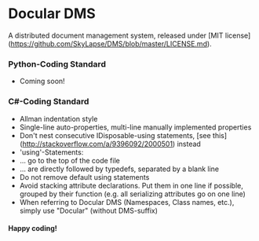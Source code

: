 Docular DMS
===

A distributed document management system, released under [MIT license] (https://github.com/SkyLapse/DMS/blob/master/LICENSE.md).

### Python-Coding Standard
- Coming soon!

### C#-Coding Standard
- Allman indentation style
 - Single-line auto-properties, multi-line manually implemented properties
 - Don't nest consecutive IDisposable-using statements, [see this] (http://stackoverflow.com/a/9396092/2000501) instead
- 'using'-Statements:
 - ... go to the top of the code file
 - ... are directly followed by typedefs, separated by a blank line
 - Do not remove default using statements
- Avoid stacking attribute declarations. Put them in one line if possible, grouped by their function (e.g. all serializing attributes go on one line)
- When referring to Docular DMS (Namespaces, Class names, etc.), simply use "Docular" (without DMS-suffix)

#### Happy coding!

